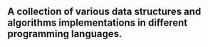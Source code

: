 ## A collection of various data structures and algorithms implementations in different programming languages.  
